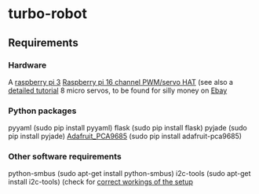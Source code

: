 # turbo-robot

## Requirements
### Hardware
A [raspberry pi 3](https://www.raspberrypi.org/products/raspberry-pi-3-model-b/)
[Raspberry pi 16 channel PWM/servo HAT](https://www.adafruit.com/product/2327)
(see also a [detailed tutorial](https://learn.adafruit.com/adafruit-16-channel-pwm-servo-hat-for-raspberry-pi/)
8 micro servos, to be found for silly money on [Ebay](http://www.ebay.com/sch/i.html?_from=R40&_trksid=p2050601.m570.l1313.TR0.TRC0.H0.X9g+servo.TRS0&_nkw=9g+servo&_sacat=0)

### Python packages
pyyaml (sudo pip install pyyaml)
flask (sudo pip install flask)
pyjade (sudo pip install pyjade)
[Adafruit_PCA9685](https://pypi.python.org/pypi/Adafruit-PCA9685/1.0.0) (sudo pip install adafruit-pca9685) 

### Other software requirements
python-smbus (sudo apt-get install python-smbus)
i2c-tools (sudo apt-get install i2c-tools)
(check for [correct workings of the setup](https://learn.adafruit.com/adafruit-16-channel-pwm-servo-hat-for-raspberry-pi/attach-and-test-the-hat)
